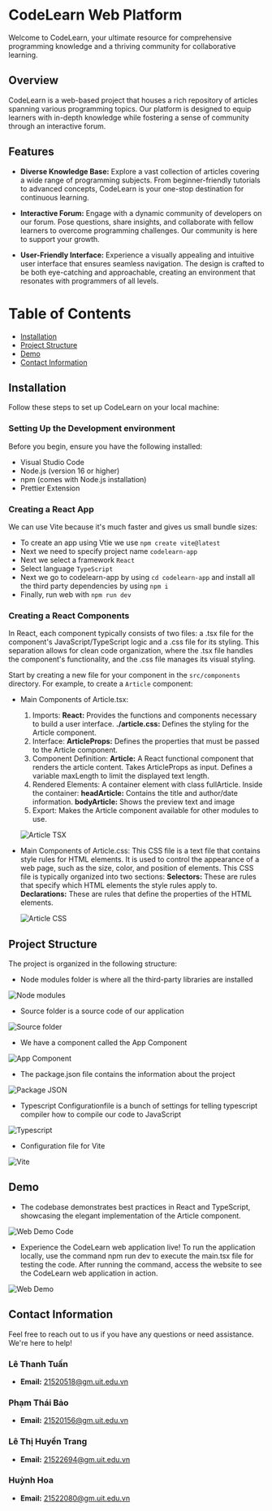 # CodeLearn Web Platform

Welcome to CodeLearn, your ultimate resource for comprehensive programming knowledge and a thriving community for collaborative learning.

## Overview

CodeLearn is a web-based project that houses a rich repository of articles spanning various programming topics. Our platform is designed to equip learners with in-depth knowledge while fostering a sense of community through an interactive forum.

## Features

- **Diverse Knowledge Base:** Explore a vast collection of articles covering a wide range of programming subjects. From beginner-friendly tutorials to advanced concepts, CodeLearn is your one-stop destination for continuous learning.

- **Interactive Forum:** Engage with a dynamic community of developers on our forum. Pose questions, share insights, and collaborate with fellow learners to overcome programming challenges. Our community is here to support your growth.

- **User-Friendly Interface:** Experience a visually appealing and intuitive user interface that ensures seamless navigation. The design is crafted to be both eye-catching and approachable, creating an environment that resonates with programmers of all levels.

# Table of Contents
* [Installation](#installation)
* [Project Structure](#project-structure)
* [Demo](#demo)
* [Contact Information](#contact-information)

## Installation
Follow these steps to set up CodeLearn on your local machine:

### Setting Up the Development environment

Before you begin, ensure you have the following installed:

- Visual Studio Code
- Node.js (version 16 or higher)
- npm (comes with Node.js installation)
- Prettier Extension

### Creating a React App

We can use Vite because it's much faster and gives us small bundle sizes:

- To create an app using Vtie we use `npm create vite@latest`
- Next we need to specify project name `codelearn-app`
- Next we select a framework `React`
- Select language `TypeScript`
- Next we go to codelearn-app by using `cd codelearn-app` and install all the third party dependencies by using `npm i`
- Finally, run web with `npm run dev`

### Creating a React Components

In React, each component typically consists of two files: a .tsx file for the component's JavaScript/TypeScript logic and a .css file for its styling. This separation allows for clean code organization, where the .tsx file handles the component's functionality, and the .css file manages its visual styling.

Start by creating a new file for your component in the `src/components` directory. For example, to create a `Article` component:

- Main Components of Article.tsx:
  1. Imports:
**React:** Provides the functions and components necessary to build a user interface.
**./article.css:** Defines the styling for the Article component.
  2. Interface:
**ArticleProps:** Defines the properties that must be passed to the Article component.
  3. Component Definition:
**Article:** A React functional component that renders the article content.
  Takes ArticleProps as input.
  Defines a variable maxLength to limit the displayed text length.
  4. Rendered Elements:
  A container element with class fullArticle.
  Inside the container:
**headArticle:** Contains the title and author/date information.
**bodyArticle:** Shows the preview text and image
  5. Export:
  Makes the Article component available for other modules to use.

  ![Article TSX](https://photos.app.goo.gl/5raoGmoWRSLZVMDq5)

- Main Components of Article.css:
  This CSS file is a text file that contains style rules for HTML elements. It is used to control the appearance of a web page, such as the size, color, and position of elements.
  This CSS file is typically organized into two sections:
  **Selectors:** These are rules that specify which HTML elements the style rules apply to.
  **Declarations:** These are rules that define the properties of the HTML elements.
  
  ![Article CSS](https://photos.app.goo.gl/mxGQuqh4YrpawEkv5)

## Project Structure

The project is organized in the following structure:

- Node modules folder is where all the third-party libraries are installed

![Node modules](https://photos.app.goo.gl/bsPsAYEg8ioaVXyCA)

- Source folder is a source code of our application

![Source folder](https://photos.app.goo.gl/qBSFB1bmiZeBsxa87)

- We have a component called the App Component

![App Component](https://photos.app.goo.gl/85RH9DXmvWdxnQzk7)

- The package.json file contains the information about the project

![Package JSON](https://photos.app.goo.gl/pJt2zcCcJewJayED9)

- Typescript Configurationfile is a bunch of settings for telling typescript compiler how to compile our code to JavaScript

![Typescript](https://photos.app.goo.gl/B5UBBL7b75urQsJm8)

- Configuration file for Vite

![Vite](https://photos.app.goo.gl/FKK7Qmqy1Vs2X48j8)

## Demo

- The codebase demonstrates best practices in React and TypeScript, showcasing the elegant implementation of the Article component.

![Web Demo Code](https://photos.app.goo.gl/pKHNaMsTk3iZJmbc9)

- Experience the CodeLearn web application live! To run the application locally, use the command npm run dev to execute the main.tsx file for testing the code. After running the command, access the website to see the CodeLearn web application in action.

![Web Demo](https://photos.app.goo.gl/kLZ2DPmh6ebaBeHG9)


## Contact Information

Feel free to reach out to us if you have any questions or need assistance. We're here to help!

### Lê Thanh Tuấn
- **Email:** [21520518@gm.uit.edu.vn](mailto:21520518@gm.uit.edu.vn)

### Phạm Thái Bảo
- **Email:** [21520156@gm.uit.edu.vn](mailto:21520156@gm.uit.edu.vn)

### Lê Thị Huyền Trang
- **Email:** [21522694@gm.uit.edu.vn](mailto:21522694@gm.uit.edu.vn)
  
### Huỳnh Hoa
- **Email:** [21522080@gm.uit.edu.vn](mailto:21522080@gm.uit.edu.vn)
